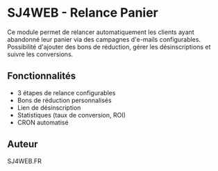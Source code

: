 # SJ4WEB - Relance Panier

Ce module permet de relancer automatiquement les clients ayant abandonné leur panier via des campagnes d'e-mails configurables. Possibilité d'ajouter des bons de réduction, gérer les désinscriptions et suivre les conversions.

## Fonctionnalités
- 3 étapes de relance configurables
- Bons de réduction personnalisés
- Lien de désinscription
- Statistiques (taux de conversion, ROI)
- CRON automatisé

## Auteur
SJ4WEB.FR